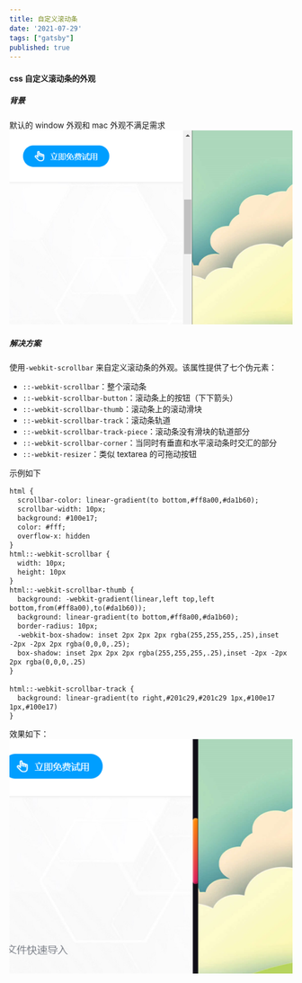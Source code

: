 ```yaml
---
title: 自定义滚动条
date: '2021-07-29'
tags: ["gatsby"]
published: true
---
```


#### css 自定义滚动条的外观

##### 背景

默认的 window 外观和 mac 外观不满足需求
![image](./window.png)

##### 解决方案

使用`-webkit-scrollbar` 来自定义滚动条的外观。该属性提供了七个伪元素：

- `::-webkit-scrollbar`：整个滚动条
- `::-webkit-scrollbar-button`：滚动条上的按钮（下下箭头）
- `::-webkit-scrollbar-thumb`：滚动条上的滚动滑块
- `::-webkit-scrollbar-track`：滚动条轨道
- `::-webkit-scrollbar-track-piece`：滚动条没有滑块的轨道部分
- `::-webkit-scrollbar-corner`：当同时有垂直和水平滚动条时交汇的部分
- `::-webkit-resizer`：类似 textarea 的可拖动按钮

示例如下

```
html {
  scrollbar-color: linear-gradient(to bottom,#ff8a00,#da1b60);
  scrollbar-width: 10px;
  background: #100e17;
  color: #fff;
  overflow-x: hidden
}
html::-webkit-scrollbar {
  width: 10px;
  height: 10px
}
html::-webkit-scrollbar-thumb {
  background: -webkit-gradient(linear,left top,left bottom,from(#ff8a00),to(#da1b60));
  background: linear-gradient(to bottom,#ff8a00,#da1b60);
  border-radius: 10px;
  -webkit-box-shadow: inset 2px 2px 2px rgba(255,255,255,.25),inset -2px -2px 2px rgba(0,0,0,.25);
  box-shadow: inset 2px 2px 2px rgba(255,255,255,.25),inset -2px -2px 2px rgba(0,0,0,.25)
}

html::-webkit-scrollbar-track {
  background: linear-gradient(to right,#201c29,#201c29 1px,#100e17 1px,#100e17)
}

```

效果如下：
![image](./window效果.png)